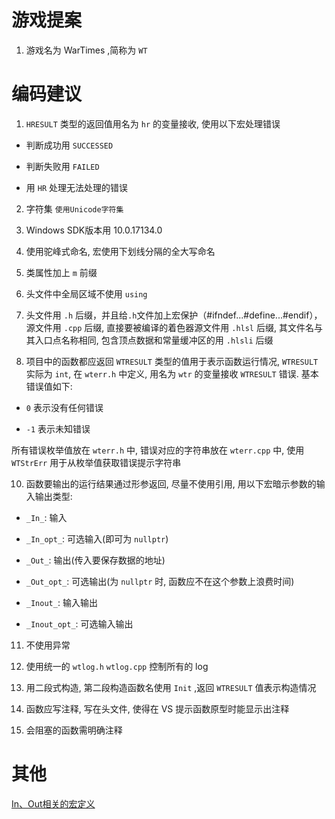 # 游戏提案

1. 游戏名为 WarTimes ,简称为 `WT`

# 编码建议

1. `HRESULT` 类型的返回值用名为 `hr` 的变量接收, 使用以下宏处理错误

* 判断成功用 `SUCCESSED`

* 判断失败用 `FAILED`

* 用 `HR` 处理无法处理的错误

2. 字符集 `使用Unicode字符集`

3. Windows SDK版本用 10.0.17134.0

4. 使用驼峰式命名, 宏使用下划线分隔的全大写命名

5. 类属性加上 `m` 前缀

6. 头文件中全局区域不使用 `using`

7. 头文件用 `.h` 后缀，并且给`.h`文件加上宏保护（#ifndef...#define...#endif），源文件用 `.cpp` 后缀, 直接要被编译的着色器源文件用 `.hlsl` 后缀, 其文件名与其入口点名称相同, 包含顶点数据和常量缓冲区的用 `.hlsli` 后缀

8. 项目中的函数都应返回 `WTRESULT` 类型的值用于表示函数运行情况, `WTRESULT` 实际为 `int`, 在 `wterr.h` 中定义, 用名为 `wtr` 的变量接收 `WTRESULT` 错误. 基本错误值如下:

* `0` 表示没有任何错误

* `-1` 表示未知错误

所有错误枚举值放在 `wterr.h` 中, 错误对应的字符串放在 `wterr.cpp` 中, 使用 `WTStrErr` 用于从枚举值获取错误提示字符串

10. 函数要输出的运行结果通过形参返回, 尽量不使用引用, 用以下宏暗示参数的输入输出类型:

* `_In_`: 输入

* `_In_opt_`: 可选输入(即可为 `nullptr`)

* `_Out_`: 输出(传入要保存数据的地址)

* `_Out_opt_`: 可选输出(为 `nullptr` 时, 函数应不在这个参数上浪费时间)

* `_Inout_`: 输入输出

* `_Inout_opt_`: 可选输入输出

11. 不使用异常

12. 使用统一的 `wtlog.h` `wtlog.cpp` 控制所有的 log

13. 用二段式构造, 第二段构造函数名使用 `Init` ,返回 `WTRESULT` 值表示构造情况

14. 函数应写注释, 写在头文件, 使得在 VS 提示函数原型时能显示出注释

15. 会阻塞的函数需明确注释

# 其他

[In、Out相关的宏定义](https://tieba.baidu.com/p/4870283065?red_tag=1927622448)